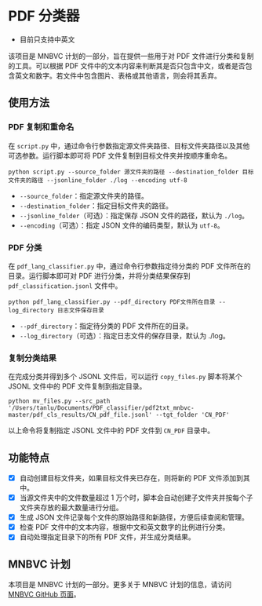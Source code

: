 # PDF 分类器 

- 目前只支持中英文

该项目是 MNBVC 计划的一部分，旨在提供一些用于对 PDF 文件进行分类和复制的工具。可以根据 PDF 文件中的文本内容来判断其是否只包含中文，或者是否包含英文和数字。若文件中包含图片、表格或其他语言，则会将其丢弃。

## 使用方法

### PDF 复制和重命名

在 `script.py` 中，通过命令行参数指定源文件夹路径、目标文件夹路径以及其他可选参数。运行脚本即可将 PDF 文件复制到目标文件夹并按顺序重命名。

```shell
python script.py --source_folder 源文件夹的路径 --destination_folder 目标文件夹的路径 --jsonline_folder ./log --encoding utf-8
```

- `--source_folder`：指定源文件夹的路径。
- `--destination_folder`：指定目标文件夹的路径。
- `--jsonline_folder`（可选）：指定保存 JSON 文件的路径，默认为 `./log`。
- `--encoding`（可选）：指定 JSON 文件的编码类型，默认为 `utf-8`。

### PDF 分类

在 `pdf_lang_classifier.py` 中，通过命令行参数指定待分类的 PDF 文件所在的目录。运行脚本即可对 PDF 进行分类，并将分类结果保存到 `pdf_classification.jsonl` 文件中。

```shell
python pdf_lang_classifier.py --pdf_directory PDF文件所在目录 --log_directory 日志文件保存目录
```

- `--pdf_directory`：指定待分类的 PDF 文件所在的目录。
- `--log_directory`（可选）：指定日志文件的保存目录，默认为 ./log。

### 复制分类结果

在完成分类并得到多个 JSONL 文件后，可以运行 `copy_files.py` 脚本将某个 JSONL 文件中的 PDF 文件复制到指定目录。

```shell
python mv_files.py --src_path '/Users/tanlu/Documents/PDF_classifier/pdf2txt_mnbvc-master/pdf_cls_results/CN_pdf_file.jsonl' --tgt_folder 'CN_PDF'
```

以上命令将复制指定 JSONL 文件中的 PDF 文件到 `CN_PDF` 目录中。

## 功能特点

- [x] 自动创建目标文件夹，如果目标文件夹已存在，则将新的 PDF 文件添加到其中。
- [x] 当源文件夹中的文件数量超过 1 万个时，脚本会自动创建子文件夹并按每个子文件夹存放的最大数量进行分组。
- [x] 生成 JSON 文件记录每个文件的原始路径和新路径，方便后续查阅和管理。
- [x] 检查 PDF 文件中的文本内容，根据中文和英文数字的比例进行分类。
- [x]  自动处理指定目录下的所有 PDF 文件，并生成分类结果。

## MNBVC 计划

本项目是 MNBVC 计划的一部分。更多关于 MNBVC 计划的信息，请访问 [MNBVC GitHub 页面](https://github.com/esbatmop/MNBVC)。

